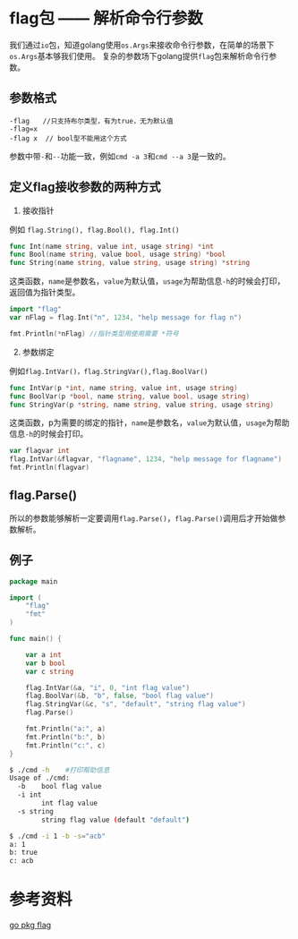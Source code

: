 # flag包 —— 解析命令行参数

我们通过`io`包，知道golang使用`os.Args`来接收命令行参数，在简单的场景下`os.Args`基本够我们使用。
复杂的参数场下golang提供`flag`包来解析命令行参数。


## 参数格式

```
-flag　　//只支持布尔类型，有为true，无为默认值
-flag=x
-flag x  // bool型不能用这个方式
```

参数中带`-`和`--`功能一致，例如`cmd -a 3`和`cmd --a 3`是一致的。

## 定义flag接收参数的两种方式

1. 接收指针

例如 `flag.String(), flag.Bool(), flag.Int()`

```go
func Int(name string, value int, usage string) *int
func Bool(name string, value bool, usage string) *bool
func String(name string, value string, usage string) *string
```
这类函数，`name`是参数名，`value`为默认值，`usage`为帮助信息`-h`的时候会打印，返回值为指针类型。

```go
import "flag"
var nFlag = flag.Int("n", 1234, "help message for flag n")

fmt.Println(*nFlag) //指针类型用使用需要 *符号
```

2. 参数绑定

例如`flag.IntVar()，flag.StringVar(),flag.BoolVar()`

```go
func IntVar(p *int, name string, value int, usage string)
func BoolVar(p *bool, name string, value bool, usage string)
func StringVar(p *string, name string, value string, usage string)
```

这类函数，p为需要的绑定的指针，`name`是参数名，`value`为默认值，`usage`为帮助信息`-h`的时候会打印。

```go
var flagvar int
flag.IntVar(&flagvar, "flagname", 1234, "help message for flagname")
fmt.Println(flagvar)
```

## flag.Parse()

所以的参数能够解析一定要调用`flag.Parse()`，`flag.Parse()`调用后才开始做参数解析。


## 例子

```go
package main

import (
	"flag"
	"fmt"
)

func main() {

	var a int
	var b bool
	var c string

	flag.IntVar(&a, "i", 0, "int flag value")
	flag.BoolVar(&b, "b", false, "bool flag value")
	flag.StringVar(&c, "s", "default", "string flag value")
	flag.Parse()

	fmt.Println("a:", a)
	fmt.Println("b:", b)
	fmt.Println("c:", c)
}
```

```bash
$ ./cmd -h    #打印帮助信息
Usage of ./cmd:
  -b    bool flag value
  -i int
        int flag value
  -s string
        string flag value (default "default")

$ ./cmd -i 1 -b -s="acb"
a: 1
b: true
c: acb
```


# 参考资料

[go pkg flag](https://golang.org/pkg/flag/)